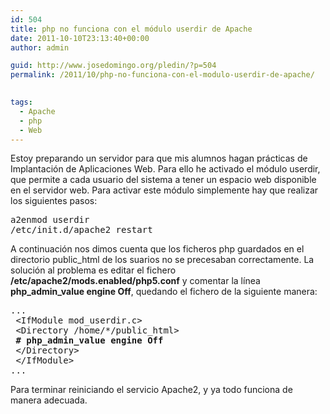```yaml
---
id: 504
title: php no funciona con el módulo userdir de Apache
date: 2011-10-10T23:13:40+00:00
author: admin

guid: http://www.josedomingo.org/pledin/?p=504
permalink: /2011/10/php-no-funciona-con-el-modulo-userdir-de-apache/

  
tags:
  - Apache
  - php
  - Web
---
```

Estoy preparando un servidor para que mis alumnos hagan prácticas de Implantación de Aplicaciones Web. Para ello he activado el módulo userdir, que permite a cada usuario del sistema a tener un espacio web disponible en el servidor web. Para activar este módulo simplemente hay que realizar los siguientes pasos:

<pre class="brush: bash; gutter: true; first-line: 1">a2enmod userdir
/etc/init.d/apache2 restart</pre>

A continuación nos dimos cuenta que los ficheros php guardados en el directorio public_html de los suarios no se precesaban correctamente. La solución al problema es editar el fichero **/etc/apache2/mods.enabled/php5.conf** y comentar la línea **php\_admin\_value engine Off**, quedando el fichero de la siguiente manera:

<pre class="brush: bash; gutter: true; first-line: 1">...
 &lt;IfModule mod_userdir.c&gt;
 &lt;Directory /home/*/public_html&gt;
 <strong># php_admin_value engine Off</strong>
 &lt;/Directory&gt;
 &lt;/IfModule&gt;
...
</pre>

Para terminar reiniciando el servicio Apache2, y ya todo funciona de manera adecuada.

<!-- AddThis Advanced Settings generic via filter on the_content -->

<!-- AddThis Share Buttons generic via filter on the_content -->